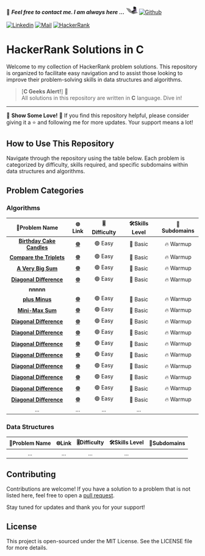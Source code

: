 <!-- 

/* -------------------------------------------------------------------- */
/*                                                                      */
/*                          Comments                                    */
/*                                                                      */
/* -------------------------------------------------------------------- */

[1] HypeLink: 
              **<a href="Problem Solving/Algorithms/Basic/Problem 01.c">Problem </a>** 
              **[Problem A](Problem%20Solving/Algorithms/Basic/Problem%2001.c)** 
              ** for bold
              %20 for spaces
[2] emo
              ## Problem Categories

              ### Data Structures
              | Problem Name | Difficulty | Skills Level | Subdomains |
              |:------------:|:----------:|:------------:|:----------:|
              | 📊 **Problem A** | 🟢 Easy | 🌱 Basic | 🔗 Arrays |
              | 📊 **Problem B** | 🟡 Medium | 🚀 Intermediate | 🔗 Linked Lists |
              | 📈 **Problem C** | 🔴 Hard | 🌟 Advanced | 🌲 Trees |
              | ... | ... | ... | ... |

			  - Warmup: 🔥
			  - Implementation: 🛠️
			  - Strings: 🧵
			  - Sorting: 🔢
			  - Search: 🔍
			  - Graph Theory: 🌐
			  - Greedy: 💰
			  - Dynamic Programming: ⏳
			  - Constructive Algorithms: 🏗️
			  - Bit Manipulation: 💡
			  - Recursion: 🔁
			  - Game Theory: 🎲
			  - NP Complete: 🧩
			  - Debugging: 🐞
			  
			  For Data Structures:
			  - Arrays: 🔢
			  - Linked Lists: 🔗
			  - Trees: 🌲
			  - Balanced Trees: ⚖️
			  - Stacks: 📚
			  - Queues: 🚶‍♂️🚶‍♀️
			  - Heap: 🗑️
			  - Disjoint Set: 🧿
			  - Multiple Choice: ✅
			  - Trie: 🌳
			  - Advanced: 🚀
			  
			  Feel free to use these emojis to enhance the visual appeal of your README file and make it more intuitive. Happy coding! 🌟
			  
						  ### Algorithms
						  
						  🔍 Sorting 
						  🌐 Graph Theory 
						  🔄 Dynamic Programming 
			  
			  https://www.hackerrank.com/challenges/birthday-cake-candles/problem
			  Birthday Cake Candles

C
HackerRank
Algorithms
Data Structures
Problem Solving
Coding Challenges
C Programming
Learning C
Computer Science
Educational
-->
📝 ***Feel free to contact me. I am always here ...*** <img src="https://github.com/abd-elarhman/abd-elarhman/blob/main/assets/giphy.gif" width="30">  [![Github](https://img.shields.io/github/followers/abd-elarhman?label=Followers&style=social)](https://github.com/abd-elarhman)<br>
<br> [![Linkedin](https://img.shields.io/badge/LinkedIn-Abdelrahman%20Ahmed-blue?logo=Linkedin&logoColor=blue&labelColor=black)](https://www.linkedin.com/in/-abdelrahman-ahmed//) [![Mail](https://img.shields.io/badge/abdelrahman.ahmed0599@gmail.com-blue?logo=Gmail&logoColor=blue&labelColor=black)](mailto:abdelrahman.ahmed0599@gmail.com) [![HackerRank](https://img.shields.io/badge/HackerRank-abdelrahman_ah30-brightgreen?logo=HackerRank&logoColor=Green&labelColor=black)](https://www.hackerrank.com/profile/abdelrahman_ah30) </br>

# HackerRank Solutions in C

Welcome to my collection of HackerRank problem solutions. This repository is organized to facilitate easy navigation and to assist those looking to improve their problem-solving skills in data structures and algorithms.

> [**C Geeks Alert!**] 🚨\
> All solutions in this repository are written in **C** language. Dive in!

---

🌟 **Show Some Love!** 🌟
If you find this repository helpful, please consider giving it a ⭐️ and following me for more updates. Your support means a lot!


## How to Use This Repository
Navigate through the repository using the table below. Each problem is categorized by difficulty, skills required, and specific subdomains within data structures and algorithms.

## Problem Categories

### Algorithms
|  📝**Problem Name** |  🌐**Link** |  🎚️**Difficulty** | 🛠️**Skills Level** | 📂**Subdomains** |
|:------------:|:----------:|:----------:|:------------:|:----------:|
| **<a href="Problem Solving/Algorithms/Basic/Birthday_Cake_Candles.c">Birthday Cake Candles </a>** | **<a href="https://www.hackerrank.com/challenges/birthday-cake-candles/problem">🌐 </a>** | 🟢 Easy | 🌱 Basic | 🔥 Warmup |
| **<a href="Problem Solving/Algorithms/Basic/Compare_the_Triplets.c">Compare the Triplets </a>** | **<a href="https://www.hackerrank.com/challenges/compare-the-triplets">🌐 </a>** | 🟢 Easy | 🌱 Basic | 🔥 Warmup |
| **<a href="Problem Solving/Algorithms/Basic/A Very Big Sum.c">A Very Big Sum </a>** | **<a href="https://www.hackerrank.com/challenges/a-very-big-sum/problem">🌐 </a>** | 🟢 Easy | 🌱 Basic | 🔥 Warmup |
| **<a href="Problem Solving/Algorithms/Basic/Diagonal Difference.c">Diagonal Difference </a>** | **<a href="https://www.hackerrank.com/challenges/diagonal-difference/problem">🌐 </a>** | 🟢 Easy | 🌱 Basic | 🔥 Warmup |
| **nnnnn** | |  | | |
| **<a href="Problem Solving/Algorithms/Basic/plus Minus.c">plus Minus </a>** | **<a href="https://www.hackerrank.com/challenges/plus-minus/problem">🌐 </a>** | 🟢 Easy | 🌱 Basic | 🔥 Warmup |
| **<a href="Problem Solving/Algorithms/Basic/Mini-Max Sum.c">Mini-Max Sum </a>** | **<a href="https://www.hackerrank.com/challenges/mini-max-sum/problem">🌐 </a>** | 🟢 Easy | 🌱 Basic | 🔥 Warmup |
| **<a href="Problem Solving/Algorithms/Basic/Diagonal Difference.c">Diagonal Difference </a>** | **<a href="https://www.hackerrank.com/challenges/diagonal-difference/problem">🌐 </a>** | 🟢 Easy | 🌱 Basic | 🔥 Warmup |
| **<a href="Problem Solving/Algorithms/Basic/Diagonal Difference.c">Diagonal Difference </a>** | **<a href="https://www.hackerrank.com/challenges/diagonal-difference/problem">🌐 </a>** | 🟢 Easy | 🌱 Basic | 🔥 Warmup |
| **<a href="Problem Solving/Algorithms/Basic/Diagonal Difference.c">Diagonal Difference </a>** | **<a href="https://www.hackerrank.com/challenges/diagonal-difference/problem">🌐 </a>** | 🟢 Easy | 🌱 Basic | 🔥 Warmup |
| **<a href="Problem Solving/Algorithms/Basic/Diagonal Difference.c">Diagonal Difference </a>** | **<a href="https://www.hackerrank.com/challenges/diagonal-difference/problem">🌐 </a>** | 🟢 Easy | 🌱 Basic | 🔥 Warmup |
| **<a href="Problem Solving/Algorithms/Basic/Diagonal Difference.c">Diagonal Difference </a>** | **<a href="https://www.hackerrank.com/challenges/diagonal-difference/problem">🌐 </a>** | 🟢 Easy | 🌱 Basic | 🔥 Warmup |
| **<a href="Problem Solving/Algorithms/Basic/Diagonal Difference.c">Diagonal Difference </a>** | **<a href="https://www.hackerrank.com/challenges/diagonal-difference/problem">🌐 </a>** | 🟢 Easy | 🌱 Basic | 🔥 Warmup |
| **<a href="Problem Solving/Algorithms/Basic/Diagonal Difference.c">Diagonal Difference </a>** | **<a href="https://www.hackerrank.com/challenges/diagonal-difference/problem">🌐 </a>** | 🟢 Easy | 🌱 Basic | 🔥 Warmup |
| **<a href="Problem Solving/Algorithms/Basic/Diagonal Difference.c">Diagonal Difference </a>** | **<a href="https://www.hackerrank.com/challenges/diagonal-difference/problem">🌐 </a>** | 🟢 Easy | 🌱 Basic | 🔥 Warmup |
| ... | ... | ... | ... |

### Data Structures
|  📝**Problem Name** |  🌐**Link** |  🎚️**Difficulty** | 🛠️**Skills Level** | 📂**Subdomains** |
|:------------:|:----------:|:----------:|:------------:|:----------:|
| ... | ... | ... | ... |


## Contributing
Contributions are welcome! If you have a solution to a problem that is not listed here, feel free to open a <a href="https://github.com/abd-elarhman/HackerRank/pulls">pull request</a></strong>.

Stay tuned for updates and thank you for your support!


## License
This project is open-sourced under the MIT License. See the LICENSE file for more details.
